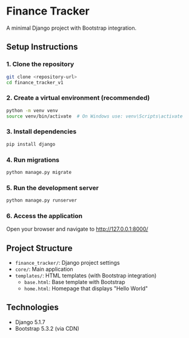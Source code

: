 # Finance Tracker

A minimal Django project with Bootstrap integration.

## Setup Instructions

### 1. Clone the repository
```bash
git clone <repository-url>
cd finance_tracker_v1
```

### 2. Create a virtual environment (recommended)
```bash
python -m venv venv
source venv/bin/activate  # On Windows use: venv\Scripts\activate
```

### 3. Install dependencies
```bash
pip install django
```

### 4. Run migrations
```bash
python manage.py migrate
```

### 5. Run the development server
```bash
python manage.py runserver
```

### 6. Access the application
Open your browser and navigate to http://127.0.0.1:8000/

## Project Structure

- `finance_tracker/`: Django project settings
- `core/`: Main application
- `templates/`: HTML templates (with Bootstrap integration)
  - `base.html`: Base template with Bootstrap
  - `home.html`: Homepage that displays "Hello World"

## Technologies
- Django 5.1.7
- Bootstrap 5.3.2 (via CDN)